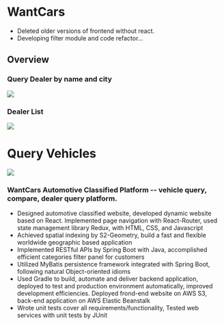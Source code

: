 # WantCars

- Deleted older versions of frontend without react.
- Developing filter module and code refactor...
## Overview

### Query Dealer by name and city
![](https://github.com/seventheluck/seventheluck.github.io/raw/master/images/my_posts/wantcars/wantcars-dealer01.png)

### Dealer List
![](https://github.com/seventheluck/seventheluck.github.io/raw/master/images/my_posts/wantcars/wantcars-dealer03.png)

# Query Vehicles
![](https://github.com/seventheluck/seventheluck.github.io/raw/master/images/my_posts/wantcars/wantcars-vehicle01.png)


### WantCars Automotive Classified Platform -- vehicle query, compare, dealer query platform.
- Designed automotive classified website, developed dynamic website based on React. Implemented page navigation with React-Router, used state management library Redux, with HTML, CSS, and Javascript
- Achieved spatial indexing by S2-Geometry, build a fast and flexible worldwide geographic based application
- Implemented RESTful APIs by Spring Boot with Java, accomplished efficient categories filter panel for customers
- Utilized MyBatis persistence framework integrated with Spring Boot, following natural Object-oriented idioms
- Used Gradle to build, automate and deliver backend application, deployed to test and production environment automatically, improved development efficiencies. Deployed frond-end website on AWS S3, back-end application on AWS Elastic Beanstalk
- Wrote unit tests cover all requirements/functionality, Tested web services with unit tests by JUnit
